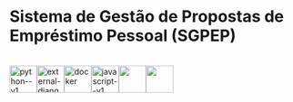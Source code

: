 # Sistema de Gestão de Propostas de Empréstimo Pessoal (SGPEP)
<br>




<div style="display: flex;">
  <img width="48" height="48" src="https://img.icons8.com/color/48/python--v1.png" alt="python--v1"/>
  <img width="48" height="48" src="https://img.icons8.com/external-tal-revivo-color-tal-revivo/48/external-django-a-high-level-python-web-framework-that-encourages-rapid-development-logo-color-tal-revivo.png" alt="external-django-a-high-level-python-web-framework-that-encourages-rapid-development-logo-color-tal-revivo"/>
  <img width="48" height="48" src="https://img.icons8.com/color/48/docker.png" alt="docker"/>
  <img width="48" height="48" src="https://img.icons8.com/color/48/javascript--v1.png" alt="javascript--v1"/>
  <img width="48" height="48" src="https://upload.wikimedia.org/wikipedia/commons/1/19/Celery_logo.png">
   <img width="48" height="48" src="https://cdn.freebiesupply.com/logos/large/2x/rabbitmq-logo-png-transparent.png">
  
  
  
</div>
